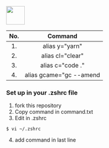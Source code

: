 

<img src="https://i.pinimg.com/originals/df/ea/dd/dfeaddf703acf71277dbb1d6d81479b0.gif" width="50px"/>

|No.|     Command      |
|:-:|:----------------:|
| 1.| alias y="yarn"   |
| 2.| alias cl="clear" |
| 3.| alias c="code ." |
| 4.| alias gcame="gc --amend |

### Set up in your .zshrc file
1. fork this repository
2. Copy command in command.txt
3. Edit in .zshrc
```
$ vi ~/.zshrc
```
4. add command in last line

